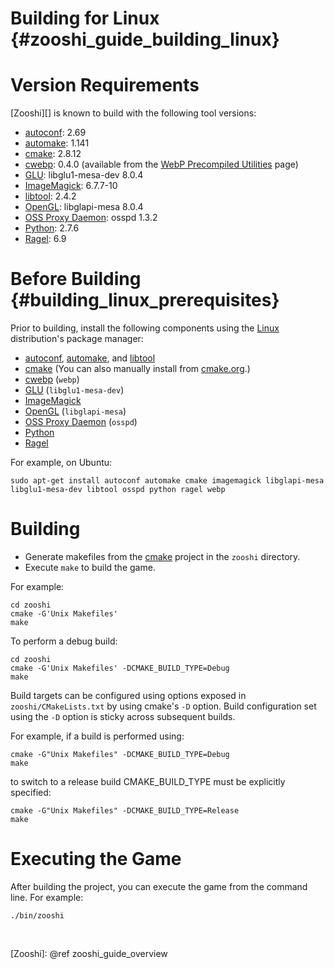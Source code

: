 Building for Linux    {#zooshi_guide_building_linux}
==================

# Version Requirements

[Zooshi][] is known to build with the following tool versions:

-   [autoconf][]: 2.69
-   [automake][]: 1.141
-   [cmake][]: 2.8.12
-   [cwebp][]: 0.4.0 (available from the [WebP Precompiled Utilities][] page)
-   [GLU][]: libglu1-mesa-dev 8.0.4
-   [ImageMagick][]: 6.7.7-10
-   [libtool][]: 2.4.2
-   [OpenGL][]: libglapi-mesa 8.0.4
-   [OSS Proxy Daemon][]: osspd 1.3.2
-   [Python][]: 2.7.6
-   [Ragel][]: 6.9

# Before Building    {#building_linux_prerequisites}

Prior to building, install the following components using the [Linux][]
distribution's package manager:

-    [autoconf][], [automake][], and [libtool][]
-    [cmake][] (You can also manually install from [cmake.org][].)
-    [cwebp][] (`webp`)
-    [GLU][] (`libglu1-mesa-dev`)
-    [ImageMagick][]
-    [OpenGL][] (`libglapi-mesa`)
-    [OSS Proxy Daemon][] (`osspd`)
-    [Python][]
-    [Ragel][]

For example, on Ubuntu:

    sudo apt-get install autoconf automake cmake imagemagick libglapi-mesa libglu1-mesa-dev libtool osspd python ragel webp

# Building

-   Generate makefiles from the [cmake][] project in the `zooshi` directory.
-   Execute `make` to build the game.

For example:

    cd zooshi
    cmake -G'Unix Makefiles'
    make

To perform a debug build:

    cd zooshi
    cmake -G'Unix Makefiles' -DCMAKE_BUILD_TYPE=Debug
    make

Build targets can be configured using options exposed in
`zooshi/CMakeLists.txt` by using cmake's `-D` option.
Build configuration set using the `-D` option is sticky across subsequent
builds.

For example, if a build is performed using:

    cmake -G"Unix Makefiles" -DCMAKE_BUILD_TYPE=Debug
    make

to switch to a release build CMAKE_BUILD_TYPE must be explicitly specified:

    cmake -G"Unix Makefiles" -DCMAKE_BUILD_TYPE=Release
    make

# Executing the Game

After building the project, you can execute the game from the command line.
For example:

    ./bin/zooshi

<br>

  [autoconf]: http://www.gnu.org/software/autoconf/
  [automake]: http://www.gnu.org/software/automake/
  [cmake]: http://www.cmake.org/
  [cmake.org]: http://www.cmake.org/
  [cwebp]: https://developers.google.com/speed/webp/docs/cwebp
  [GLU]: http://www.mesa3d.org/
  [ImageMagick]: http://imagemagick.org
  [libtool]: http://www.gnu.org/software/libtool/
  [Linux]: http://en.wikipedia.org/wiki/Linux
  [OpenGL]: http://www.mesa3d.org/
  [OSS Proxy Daemon]: http://sourceforge.net/projects/osspd/
  [Python]: http://www.python.org/download/releases/2.7/
  [Ragel]: http://www.colm.net/open-source/ragel/
  [WebP Precompiled Utilities]: https://developers.google.com/speed/webp/docs/precompiled
  [Zooshi]: @ref zooshi_guide_overview
